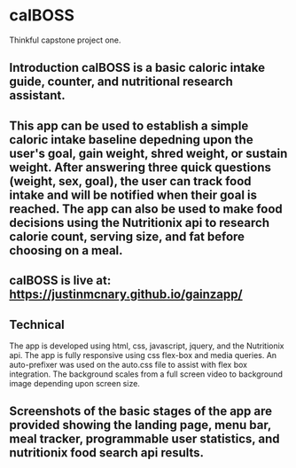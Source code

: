 # calBOSS
Thinkful capstone project one. 

## Introduction calBOSS is a basic caloric intake guide, counter, and nutritional research assistant.

## This app can be used to establish a simple caloric intake baseline depedning upon the user's goal, gain weight, shred weight, or sustain weight. After answering three quick questions (weight, sex, goal), the user can track food intake and will be notified when their goal is reached. The app can also be used to make food decisions using the Nutritionix api to research calorie count, serving size, and fat before choosing on a meal. 

## calBOSS is live at: https://justinmcnary.github.io/gainzapp/

## Technical
The app is developed using html, css, javascript, jquery, and the Nutritionix api. The app is fully responsive using css flex-box and media queries. An auto-prefixer was used on the auto.css file to assist with flex box integration. The background scales from a full screen video to background image depending upon screen size. 

## Screenshots of the basic stages of the app are provided showing the landing page, menu bar, meal tracker, programmable user statistics, and nutritionix food search api results. 